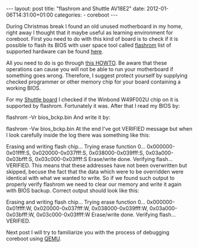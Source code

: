 --- layout: post title: "flashrom and Shuttle AV18E2" date: 2012-01-06T14:31:00+01:00 categories: - coreboot ---

During Christmas break I found an old unused motherboard in my home, right away I thought that it maybe useful as learning environment for coreboot. First you need to do with this kind of board is to check if it is possible to flash its BIOS with user space tool called [flashrom](http://www.flashrom.org/) list of supported hardware can be found [here](http://www.flashrom.org/Supported_hardware).  
    
    
All you need to do is go through [this HOWTO](http://www.flashrom.org/Board_Testing_HOWTO). Be aware that these operations can cause you will not be able to run your motherboard if something goes wrong. Therefore, I suggest protect yourself by supplying checked programmer or other memory chip for your board containing a working BIOS.  
    
    
For my [Shuttle board](http://www.shuttle.eu/_archive/older/de/av18.htm) I checked if the Winbond W49F002U chip on it is supported by flashrom. Fortunately it was. After that I read my BIOS by:  

flashrom -Vr bios\_bckp.bin
And write it by:

flashrom -Vw bios\_bckp.bin At the end I've got VERIFIED message but when I look carefully inside the log there was something like this:  

Erasing and writing flash chip... Trying erase function 0... 0x000000-0x01ffff:S, 0x020000-0x037fff:S, 0x038000-0x039fff:S, 0x03a000-0x03bfff:S, 0x03c000-0x03ffff:S Erase/write done. Verifying flash... VERIFIED. This means that these addresses have not been overwritten but skipped, becuse the fact that the data which were to be overridden were identical with what we wanted to write. So if we found such output to properly verify flashrom we need to clear our memory and write it again with BIOS backup. Correct output should look like this:  

Erasing and writing flash chip... Trying erase function 0... 0x000000-0x01ffff:W, 0x020000-0x037fff:W, 0x038000-0x039fff:W, 0x03a000-0x03bfff:W, 0x03c000-0x03ffff:W Erase/write done. Verifying flash... VERIFIED.  
    
Next post I will try to familiarize you with the process of debugging coreboot using [QEMU](http://wiki.qemu.org/Main_Page).
